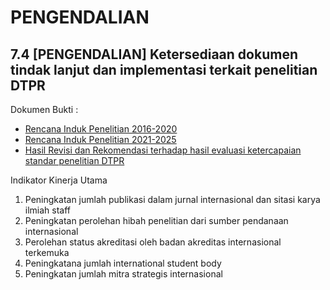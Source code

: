# PENGENDALIAN

## 7.4 [PENGENDALIAN] Ketersediaan dokumen tindak lanjut dan implementasi terkait penelitian DTPR

Dokumen Bukti :

- [Rencana Induk Penelitian 2016-2020](https://github.com/d4if/penelitian/blob/main/dokumen/RIP2016-2020.pdf)
- [Rencana Induk Penelitian 2021-2025](https://github.com/d4if/penelitian/blob/main/dokumen/RIP2021-2025.pdf)
- [Hasil Revisi dan Rekomendasi terhadap hasil evaluasi ketercapaian standar penelitian DTPR](https://github.com/d4if/penelitian/blob/main/dokumen/RIP2021-2025.pdf)

Indikator Kinerja Utama

1. Peningkatan jumlah publikasi dalam jurnal internasional dan sitasi karya ilmiah staff
2. Peningkatan perolehan hibah penelitian dari sumber pendanaan internasional
3. Perolehan status akreditasi oleh badan akreditas internasional terkemuka
4. Peningkatana jumlah international student body
5. Peningkatan jumlah mitra strategis internasional
